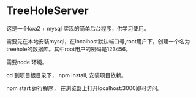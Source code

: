 # TreeHoleServer

这是一个koa2 + mysql 实现的简单后台程序，供学习使用。

需要先在本地安装mysql，在localhost默认端口号,root用户下，创建一个名为treehole的数据库。其中root用户的密码是123456。

需要node 环境。

cd 到项目根目录下， npm install, 安装项目依赖。

npm start 运行程序， 在浏览器上打开localhost:3000即可访问。
